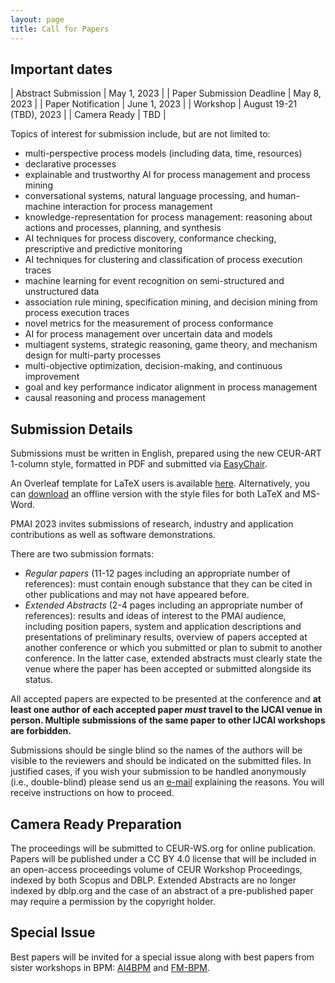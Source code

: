 ```yaml
---
layout: page
title: Call for Papers
---
```


## Important dates 

| Abstract Submission       | May 1, 2023              |
| Paper Submission Deadline | May 8, 2023              |
| Paper Notification        | June 1, 2023             |
| Workshop                  | August 19-21 (TBD), 2023 |
| Camera Ready              | TBD                      |

Topics of interest for submission include, but are not limited to:
- multi-perspective process models (including data, time, resources)
- declarative processes
- explainable and trustworthy AI for process management and process mining
- conversational systems, natural language processing, and human-machine interaction for process management
- knowledge-representation  for process management: reasoning about actions and processes, planning, and synthesis
- AI techniques for process discovery, conformance checking, prescriptive and predictive monitoring
- AI techniques for clustering and classification of process execution traces
- machine learning for event recognition on semi-structured and unstructured data
- association rule mining, specification mining, and decision mining from process execution traces
- novel metrics for the measurement of process conformance
- AI for process management over uncertain data and models
- multiagent systems, strategic reasoning, game theory, and mechanism design for multi-party processes
- multi-objective optimization, decision-making, and continuous improvement
- goal and key performance indicator alignment in process management 
- causal reasoning and process management 

## Submission Details

Submissions must be written in English, prepared using the new CEUR-ART 1-column style, formatted in PDF and submitted via [EasyChair](https://easychair.org/conferences/?conf=pmai23ijcai).

An Overleaf template for LaTeX users is available [here](https://www.overleaf.com/read/gwhxnqcghhdt). Alternatively, you can [download](https://ceur-ws.org/Vol-XXX/CEURART.zip) an offline version with the style files for both LaTeX and MS-Word.

PMAI 2023 invites submissions of research, industry and application contributions as well as software demonstrations.

There are two submission formats:

- _Regular papers_ (11-12 pages including an appropriate number of references): must contain enough substance that they can be cited in other publications and may not have appeared before.
- _Extended Abstracts_ (2-4 pages including an appropriate number of references): results and ideas of interest to the PMAI audience, including position papers, system and application descriptions and presentations of preliminary results, overview of papers accepted at another conference or which you submitted or plan to submit to another conference. In the latter case, extended abstracts must clearly state the venue where the paper has been accepted or submitted alongside its status.

All accepted papers are expected to be presented at the conference and **at least one author of each accepted paper _must_ travel to the IJCAI venue in person. Multiple submissions of the same paper to other IJCAI workshops are forbidden.**

Submissions should be single blind so the names of the authors will be visible to the reviewers and should be indicated on the submitted files. In justified cases, if you wish your submission to be handled anonymously (i.e., double-blind) please send us an [e-mail](mailto:liorli@il.ibm.com) explaining the reasons. You will receive instructions on how to proceed.

## Camera Ready Preparation

The proceedings will be submitted to CEUR-WS.org for online publication. Papers will be published under a CC BY 4.0 license that will be included in an open-access proceedings volume of CEUR Workshop Proceedings, indexed by both Scopus and DBLP. Extended Abstracts are no longer indexed by dblp.org and the case of an abstract of a pre-published paper may require a permission by the copyright holder.

## Special Issue

Best papers will be invited for a special issue along with best papers from sister workshops in BPM: [AI4BPM](https://sites.google.com/unitn.it/ai4bpm-2023) and [FM-BPM](https://fm-bpm2023.github.io/). 
